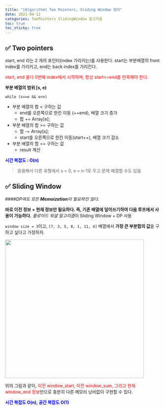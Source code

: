 ```yaml
---
title: "[Algorithm] Two Pointers, Sliding Window 정리"
date: 2021-04-12
categories: TwoPointers SlidingWindow 알고리즘
toc: true
toc_sticky: true
---
```


## :white_check_mark: Two pointers

start, end 라는 2 개의 포인터(index 가리키는)를 사용한다.
start는 부분배열의 front index를 가리키고, end는 back index를 가리킨다.

<span style="color:red">start, end 둘다 0번째 index에서 시작하며, 항상 start<=end를 만족해야 한다.</span>

**부분 배열의 범위 [s, e)**

    while (s<=e && e<n)

* 부분 배열의 합 < 구하는 값
  * end를 오른쪽으로 한칸 이동 (++end), 배열 크기 증가
  * 합 += Array[e];
* 부분 배열의 합 >= 구하는 값
  * 합 -= Array[s];
  * start를 오른쪽으로 한칸 이동(start++), 배열 크기 감소
* 부분 배열의 합 == 구하는 값
  * result 계산

<span style="color:blue">**시간 복잡도 : O(n)**</span>

> 응용해서 다른 유형에서 s = 0, e = n-1로 두고 문제 해결할 수도 있음

## :white_check_mark: Sliding Window

####*DP여도 모든 **Memoization**이 필요하진 않다.*

**바로 이전 정보 + 현재 정보만 필요하다. 즉, 기존 배열에 덮어쓰기하여 다음 루프에서 사용이 가능하다.**
*플로이드 워셜 알고리즘*이 Sliding Window + DP 사용


`window size = 3`이고, `[7, 3, 5, 8, 1, 11, 4]` 배열에서 **가장 큰 부분합의 값**을 구하고 싶다고 가정하자.

<img src="https://user-images.githubusercontent.com/34927658/114418557-9720dd80-9bed-11eb-99c7-1735304f348f.jpg" width="450" height="450">

위의 그림과 같이, <span style="color:red">이전 window_start, 이전 window_sum, 그리고 현재 window_end 정보</span>만으로 충분히 다른 메모리 낭비없이 구현할 수 있다.

<span style="color:blue">**시간 복잡도 O(n), 공간 복잡도 O(1)**</span>
